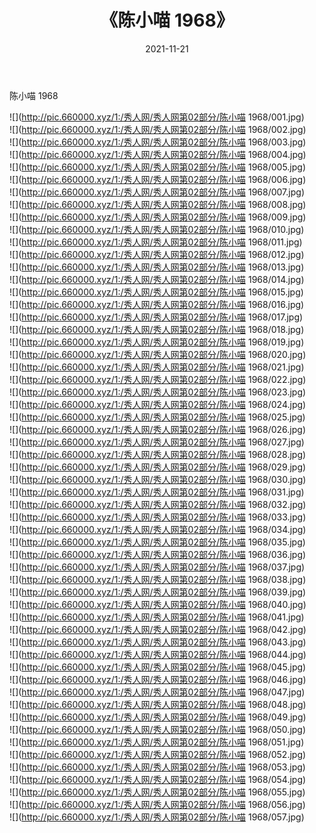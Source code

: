 ﻿---
layout: post
title:  《陈小喵 1968》
date:   2021-11-21
img: http://pic.660000.xyz/1:/秀人网/秀人网第02部分/陈小喵 1968/000.jpg
categories: [美女, 清纯, 唯美]
---

陈小喵 1968

  ![](http://pic.660000.xyz/1:/秀人网/秀人网第02部分/陈小喵 1968/001.jpg) <br> ![](http://pic.660000.xyz/1:/秀人网/秀人网第02部分/陈小喵 1968/002.jpg) <br> ![](http://pic.660000.xyz/1:/秀人网/秀人网第02部分/陈小喵 1968/003.jpg) <br> ![](http://pic.660000.xyz/1:/秀人网/秀人网第02部分/陈小喵 1968/004.jpg) <br> ![](http://pic.660000.xyz/1:/秀人网/秀人网第02部分/陈小喵 1968/005.jpg) <br> ![](http://pic.660000.xyz/1:/秀人网/秀人网第02部分/陈小喵 1968/006.jpg) <br> ![](http://pic.660000.xyz/1:/秀人网/秀人网第02部分/陈小喵 1968/007.jpg) <br> ![](http://pic.660000.xyz/1:/秀人网/秀人网第02部分/陈小喵 1968/008.jpg) <br> ![](http://pic.660000.xyz/1:/秀人网/秀人网第02部分/陈小喵 1968/009.jpg) <br> ![](http://pic.660000.xyz/1:/秀人网/秀人网第02部分/陈小喵 1968/010.jpg) <br> ![](http://pic.660000.xyz/1:/秀人网/秀人网第02部分/陈小喵 1968/011.jpg) <br> ![](http://pic.660000.xyz/1:/秀人网/秀人网第02部分/陈小喵 1968/012.jpg) <br> ![](http://pic.660000.xyz/1:/秀人网/秀人网第02部分/陈小喵 1968/013.jpg) <br> ![](http://pic.660000.xyz/1:/秀人网/秀人网第02部分/陈小喵 1968/014.jpg) <br> ![](http://pic.660000.xyz/1:/秀人网/秀人网第02部分/陈小喵 1968/015.jpg) <br> ![](http://pic.660000.xyz/1:/秀人网/秀人网第02部分/陈小喵 1968/016.jpg) <br> ![](http://pic.660000.xyz/1:/秀人网/秀人网第02部分/陈小喵 1968/017.jpg) <br> ![](http://pic.660000.xyz/1:/秀人网/秀人网第02部分/陈小喵 1968/018.jpg) <br> ![](http://pic.660000.xyz/1:/秀人网/秀人网第02部分/陈小喵 1968/019.jpg) <br> ![](http://pic.660000.xyz/1:/秀人网/秀人网第02部分/陈小喵 1968/020.jpg) <br> ![](http://pic.660000.xyz/1:/秀人网/秀人网第02部分/陈小喵 1968/021.jpg) <br> ![](http://pic.660000.xyz/1:/秀人网/秀人网第02部分/陈小喵 1968/022.jpg) <br> ![](http://pic.660000.xyz/1:/秀人网/秀人网第02部分/陈小喵 1968/023.jpg) <br> ![](http://pic.660000.xyz/1:/秀人网/秀人网第02部分/陈小喵 1968/024.jpg) <br> ![](http://pic.660000.xyz/1:/秀人网/秀人网第02部分/陈小喵 1968/025.jpg) <br> ![](http://pic.660000.xyz/1:/秀人网/秀人网第02部分/陈小喵 1968/026.jpg) <br> ![](http://pic.660000.xyz/1:/秀人网/秀人网第02部分/陈小喵 1968/027.jpg) <br> ![](http://pic.660000.xyz/1:/秀人网/秀人网第02部分/陈小喵 1968/028.jpg) <br> ![](http://pic.660000.xyz/1:/秀人网/秀人网第02部分/陈小喵 1968/029.jpg) <br> ![](http://pic.660000.xyz/1:/秀人网/秀人网第02部分/陈小喵 1968/030.jpg) <br> ![](http://pic.660000.xyz/1:/秀人网/秀人网第02部分/陈小喵 1968/031.jpg) <br> ![](http://pic.660000.xyz/1:/秀人网/秀人网第02部分/陈小喵 1968/032.jpg) <br> ![](http://pic.660000.xyz/1:/秀人网/秀人网第02部分/陈小喵 1968/033.jpg) <br> ![](http://pic.660000.xyz/1:/秀人网/秀人网第02部分/陈小喵 1968/034.jpg) <br> ![](http://pic.660000.xyz/1:/秀人网/秀人网第02部分/陈小喵 1968/035.jpg) <br> ![](http://pic.660000.xyz/1:/秀人网/秀人网第02部分/陈小喵 1968/036.jpg) <br> ![](http://pic.660000.xyz/1:/秀人网/秀人网第02部分/陈小喵 1968/037.jpg) <br> ![](http://pic.660000.xyz/1:/秀人网/秀人网第02部分/陈小喵 1968/038.jpg) <br> ![](http://pic.660000.xyz/1:/秀人网/秀人网第02部分/陈小喵 1968/039.jpg) <br> ![](http://pic.660000.xyz/1:/秀人网/秀人网第02部分/陈小喵 1968/040.jpg) <br> ![](http://pic.660000.xyz/1:/秀人网/秀人网第02部分/陈小喵 1968/041.jpg) <br> ![](http://pic.660000.xyz/1:/秀人网/秀人网第02部分/陈小喵 1968/042.jpg) <br> ![](http://pic.660000.xyz/1:/秀人网/秀人网第02部分/陈小喵 1968/043.jpg) <br> ![](http://pic.660000.xyz/1:/秀人网/秀人网第02部分/陈小喵 1968/044.jpg) <br> ![](http://pic.660000.xyz/1:/秀人网/秀人网第02部分/陈小喵 1968/045.jpg) <br> ![](http://pic.660000.xyz/1:/秀人网/秀人网第02部分/陈小喵 1968/046.jpg) <br> ![](http://pic.660000.xyz/1:/秀人网/秀人网第02部分/陈小喵 1968/047.jpg) <br> ![](http://pic.660000.xyz/1:/秀人网/秀人网第02部分/陈小喵 1968/048.jpg) <br> ![](http://pic.660000.xyz/1:/秀人网/秀人网第02部分/陈小喵 1968/049.jpg) <br> ![](http://pic.660000.xyz/1:/秀人网/秀人网第02部分/陈小喵 1968/050.jpg) <br> ![](http://pic.660000.xyz/1:/秀人网/秀人网第02部分/陈小喵 1968/051.jpg) <br> ![](http://pic.660000.xyz/1:/秀人网/秀人网第02部分/陈小喵 1968/052.jpg) <br> ![](http://pic.660000.xyz/1:/秀人网/秀人网第02部分/陈小喵 1968/053.jpg) <br> ![](http://pic.660000.xyz/1:/秀人网/秀人网第02部分/陈小喵 1968/054.jpg) <br> ![](http://pic.660000.xyz/1:/秀人网/秀人网第02部分/陈小喵 1968/055.jpg) <br> ![](http://pic.660000.xyz/1:/秀人网/秀人网第02部分/陈小喵 1968/056.jpg) <br> ![](http://pic.660000.xyz/1:/秀人网/秀人网第02部分/陈小喵 1968/057.jpg) <br>